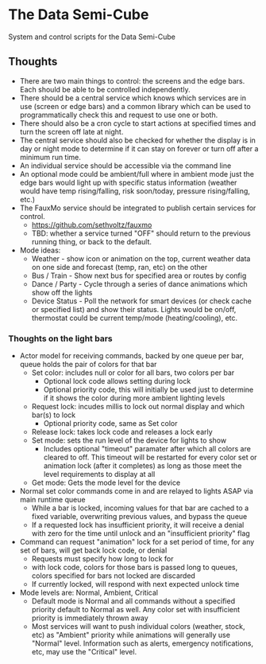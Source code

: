 # The Data Semi-Cube

System and control scripts for the Data Semi-Cube

## Thoughts

* There are two main things to control: the screens and the edge bars. Each should be able to be controlled independently.
* There should be a central service which knows which services are in use (screen or edge bars) and a common library which can be used to programmatically check this and request to use one or both.
* There should also be a cron cycle to start actions at specified times and turn the screen off late at night.
* The central service should also be checked for whether the display is in day or night mode to determine if it can stay on forever or turn off after a minimum run time.
* An individual service should be accessible via the command line
* An optional mode could be ambient/full where in ambient mode just the edge bars would light up with specific status information (weather would have temp rising/falling, risk soon/today, pressure rising/falling, etc.)
* The FauxMo service should be integrated to publish certain services for control.
    - https://github.com/sethvoltz/fauxmo
    - TBD: whether a service turned "OFF" should return to the previous running thing, or back to the default.
* Mode ideas:
    - Weather - show icon or animation on the top, current weather data on one side and forecast (temp, ran, etc) on the other
    - Bus / Train - Show next bus for specified area or routes by config
    - Dance / Party - Cycle through a series of dance animations which show off the lights
    - Device Status - Poll the network for smart devices (or check cache or specified list) and show their status. Lights would be on/off, thermostat could be current temp/mode (heating/cooling), etc.

###  Thoughts on the light bars

- Actor model for receiving commands, backed by one queue per bar, queue holds the pair of colors for that bar
    + Set color: includes null or color for all bars, two colors per bar
        * Optional lock code allows setting during lock
        * Optional priority code, this will initially be used just to determine if it shows the color during more ambient lighting levels
    + Request lock: incudes millis to lock out normal display and which bar(s) to lock
        * Optional priority code, same as Set color
    + Release lock: takes lock code and releases a lock early
    + Set mode: sets the run level of the device for lights to show
        * Includes optional "timeout" paramater after which all colors are cleared to off. This timeout will be restarted for every color set or  animation lock (after it completes) as long as those meet the level requirements to display at all
    + Get mode: Gets the mode level for the device
- Normal set color commands come in and are relayed to lights ASAP via main runtime queue
    + While a bar is locked, incoming values for that bar are cached to a fixed variable, overwriting previous values, and bypass the queue
    + If a requested lock has insufficient priority, it will receive a denial with zero for the time until unlock and an "insufficient priority" flag
- Command can request "animation" lock for a set period of time, for any set of bars, will get back lock code, or denial
    + Requests must specify how long to lock for
    + with lock code, colors for those bars is passed long to queues, colors specified for bars not locked are discarded
    + If currently locked, will respond with next expected unlock time
- Mode levels are: Normal, Ambient, Critical
    + Default mode is Normal and all commands without a specified priority default to Normal as well. Any color set with insufficient priority is immediately thrown away
    + Most services will want to push individual colors (weather, stock, etc) as "Ambient" priority while animations will generally use "Normal" level. Information such as alerts, emergency notifications, etc, may use the "Critical" level.
